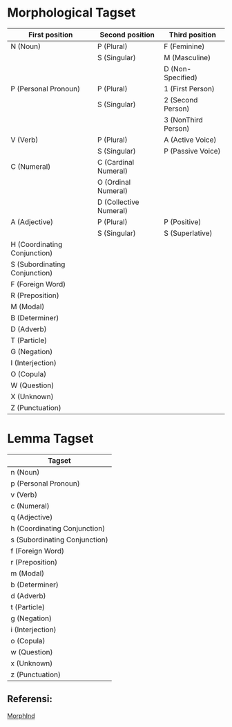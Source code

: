 
# Morphological Tagset

| First position               | Second position        | Third position            |
| ---------------------------- | ---------------------- | ------------------------- |
| N (Noun)                     | P (Plural)             | F (Feminine)              |
|                              | S (Singular)           | M (Masculine)             |
|                              |                        | D (Non-Specified)         |
| P (Personal Pronoun)         | P (Plural)             | 1 (First Person)          |
|                              | S (Singular)           | 2 (Second Person)         |
|                              |                        | 3 (NonThird Person)       |
| V (Verb)                     | P (Plural)             | A (Active Voice)          |
|                              | S (Singular)           | P (Passive Voice)         |
| C (Numeral)                  | C (Cardinal Numeral)   |                           |
|                              | O (Ordinal Numeral)    |                           |
|                              | D (Collective Numeral) |                           |
| A (Adjective)                | P (Plural)             | P (Positive)              |
|                              | S (Singular)           | S (Superlative)           |
| H (Coordinating Conjunction) |                        |                           |
| S (Subordinating Conjunction)|                        |                           |
| F (Foreign Word)			       |                        |                           |
| R (Preposition)				       |                        |                           |
| M (Modal)				             |                        |                           |
| B (Determiner)				       |                        |                           |
| D (Adverb)				           |                        |                           |
| T (Particle)				         |                        |                           |
| G (Negation)				         |                        |                           |
| I (Interjection)			       |                        |                           |
| O (Copula)				           |                        |                           |
| W (Question)				         |                        |                           |
| X (Unknown)				           |                        |                           |
| Z (Punctuation)	             |                        |                           |

# Lemma Tagset

| Tagset                        |
| ----------------------------- |
| n (Noun)                      |
| p (Personal Pronoun)          |         
| v (Verb)                      |
| c (Numeral)                   |
| q (Adjective)                 |  
| h (Coordinating Conjunction)  |                 
| s (Subordinating Conjunction) |                  
| f (Foreign Word)              |     
| r (Preposition)               |    
| m (Modal)                     |
| b (Determiner)                |   
| d (Adverb)                    |
| t (Particle)                  | 
| g (Negation)                  | 
| i (Interjection)              |     
| o (Copula)                    |
| w (Question)                  | 
| x (Unknown)                   |
| z (Punctuation)               |    

## Referensi:

[MorphInd](http://septinalarasati.com/work/morphind/)
